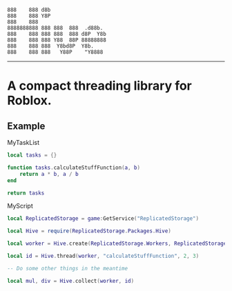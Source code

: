 ```                                        
888    888 d8b                   
888    888 Y8P                   
888    888                       
8888888888 888 888  888  .d88b.  
888    888 888 888  888 d8P  Y8b 
888    888 888 Y88  88P 88888888 
888    888 888  Y8bd8P  Y8b.     
888    888 888   Y88P    "Y8888  
```
---
# A compact threading library for Roblox.

## Example

MyTaskList
```lua
local tasks = {}

function tasks.calculateStuffFunction(a, b)
	return a * b, a / b
end

return tasks
```

MyScript
```lua
local ReplicatedStorage = game:GetService("ReplicatedStorage")

local Hive = require(ReplicatedStorage.Packages.Hive)

local worker = Hive.create(ReplicatedStorage.Workers, ReplicatedStorage.Scripts.MyTaskList)

local id = Hive.thread(worker, "calculateStuffFunction", 2, 3)

-- Do some other things in the meantime

local mul, div = Hive.collect(worker, id)

```